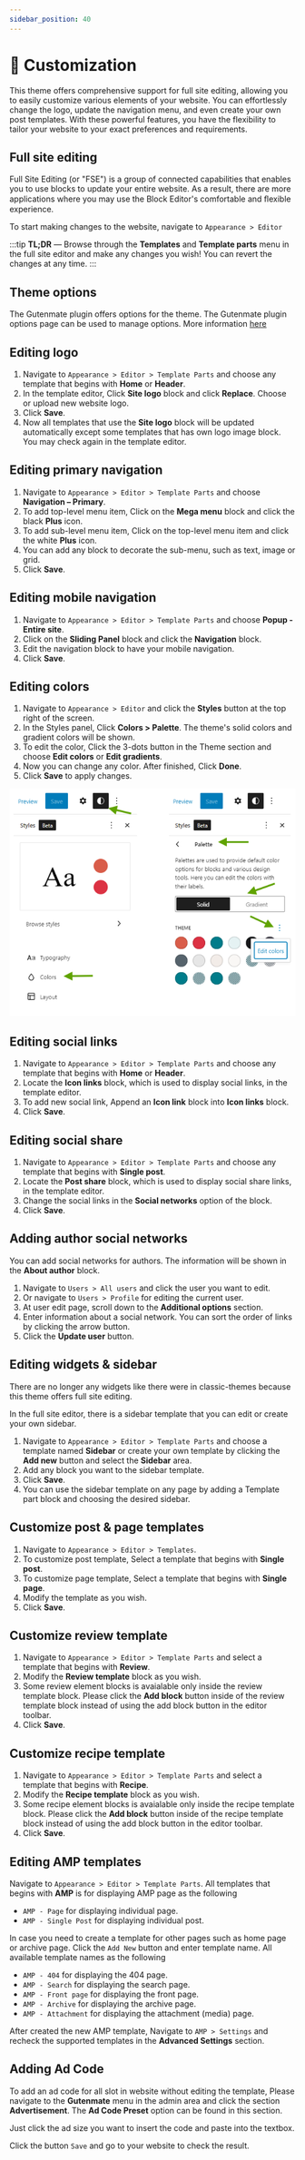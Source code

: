 ```yaml
---
sidebar_position: 40
---
```

# 🍱 Customization

This theme offers comprehensive support for full site editing, allowing you to easily customize various elements of your website. You can effortlessly change the logo, update the navigation menu, and even create your own post templates. With these powerful features, you have the flexibility to tailor your website to your exact preferences and requirements.

## Full site editing

Full Site Editing (or "FSE") is a group of connected capabilities that enables you to use blocks to update your entire website. As a result, there are more applications where you may use the Block Editor's comfortable and ﬂexible experience.

To start making changes to the website, navigate to `Appearance > Editor`

:::tip
**TL;DR** — Browse through the **Templates** and **Template parts** menu in the full site editor and make any changes you wish! You can revert the changes at any time.
:::

## Theme options

The Gutenmate plugin offers options for the theme. The Gutenmate plugin options page can be used to manage options. More information [here](../gutenmate/plugin-options)

## Editing logo

1. Navigate to `Appearance > Editor > Template Parts` and choose any template that begins with **Home** or **Header**.
1. In the template editor, Click **Site logo** block and click **Replace**. Choose or upload new website logo.
1. Click **Save**.
1. Now all templates that use the **Site logo** block will be updated automatically except some templates that has own logo image block. You may check again in the template editor.

## Editing primary navigation

1. Navigate to `Appearance > Editor > Template Parts` and choose **Navigation – Primary**.
1. To add top-level menu item, Click on the **Mega menu** block and click the black **Plus** icon.
1. To add sub-level menu item, Click on the top-level menu item and click the white **Plus** icon.
1. You can add any block to decorate the sub-menu, such as text, image or grid.
1. Click **Save**.

## Editing mobile navigation

1. Navigate to `Appearance > Editor > Template Parts` and choose **Popup - Entire site**.
1. Click on the **Sliding Panel** block and click the **Navigation** block.
1. Edit the navigation block to have your mobile navigation.
1. Click **Save**.

## Editing colors

1. Navigate to `Appearance > Editor` and click the **Styles** button at the top right of the screen.
1. In the Styles panel, Click **Colors > Palette**. The theme's solid colors and gradient colors will be shown.
1. To edit the color, Click the 3-dots button in the Theme section and choose **Edit colors** or **Edit gradients**.
1. Now you can change any color. After finished, Click **Done**.
1. Click **Save** to apply changes.

![](edit-colors.png)

## Editing social links

1. Navigate to `Appearance > Editor > Template Parts` and choose any template that begins with **Home** or **Header**.
2. Locate the **Icon links** block, which is used to display social links, in the template editor.
3. To add new social link, Append an **Icon link** block into **Icon links** block.
4. Click **Save**.

## Editing social share

1. Navigate to `Appearance > Editor > Template Parts` and choose any template that begins with **Single post**.
2. Locate the **Post share** block, which is used to display social share links, in the template editor.
3. Change the social links in the **Social networks** option of the block.
4. Click **Save**.

## Adding author social networks

You can add social networks for authors. The information will be shown in the **About author** block.

1. Navigate to `Users > All users` and click the user you want to edit.
2. Or navigate to `Users > Profile` for editing the current user.
3. At user edit page, scroll down to the **Additional options** section.
4. Enter information about a social network. You can sort the order of links by clicking the arrow button.
5. Click the **Update user** button.

## Editing widgets & sidebar

There are no longer any widgets like there were in classic-themes because this theme offers full site editing.

In the full site editor, there is a sidebar template that you can edit or create your own sidebar.

1. Navigate to `Appearance > Editor > Template Parts` and choose a template named **Sidebar** or create your own template by clicking the **Add new** button and select the **Sidebar** area.
2. Add any block you want to the sidebar template.
3. Click **Save**.
4. You can use the sidebar template on any page by adding a Template part block and choosing the desired sidebar.

## Customize post & page templates

1. Navigate to `Appearance > Editor > Templates`.
2. To customize post template, Select a template that begins with **Single post**.
3. To customize page template, Select a template that begins with **Single page**.
4. Modify the template as you wish.
5. Click **Save**.

## Customize review template

1. Navigate to `Appearance > Editor > Template Parts` and select a template that begins with **Review**.
2. Modify the **Review template** block as you wish.
3. Some review element blocks is avaialable only inside the review template block. Please click the **Add block** button inside of the review template block instead of using the add block button in the editor toolbar.
4. Click **Save**.

## Customize recipe template

1. Navigate to `Appearance > Editor > Template Parts` and select a template that begins with **Recipe**.
2. Modify the **Recipe template** block as you wish.
3. Some recipe element blocks is avaialable only inside the recipe template block. Please click the **Add block** button inside of the recipe template block instead of using the add block button in the editor toolbar.
4. Click **Save**.

## Editing AMP templates

Navigate to `Appearance > Editor > Template Parts`. All templates that begins with **AMP** is for displaying AMP page as the following

- `AMP - Page` for displaying individual page.
- `AMP - Single Post` for displaying individual post.

In case you need to create a template for other pages such as home page or archive page. Click the `Add New` button and enter template name. All available template names as the following

- `AMP - 404` for displaying the 404 page.
- `AMP - Search` for displaying the search page.
- `AMP - Front page` for displaying the front page.
- `AMP - Archive` for displaying the archive page.
- `AMP - Attachment` for displaying the attachment (media) page.

After created the new AMP template, Navigate to `AMP > Settings` and recheck the supported templates in the **Advanced Settings** section.

## Adding Ad Code

To add an ad code for all slot in website without editing the template, Please navigate to the **Gutenmate** menu in the admin area and click the section **Advertisement**. The **Ad Code Preset** option can be found in this section.

Just click the ad size you want to insert the code and paste into the textbox.

Click the button `Save` and go to your website to check the result.
